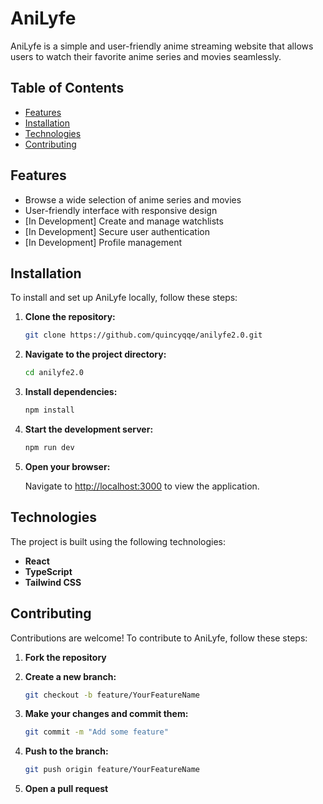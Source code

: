 # AniLyfe

AniLyfe is a simple and user-friendly anime streaming website that allows users to watch their favorite anime series and movies seamlessly.

## Table of Contents

- [Features](#features)
- [Installation](#installation)
- [Technologies](#technologies)
- [Contributing](#contributing)

## Features

- Browse a wide selection of anime series and movies
- User-friendly interface with responsive design
- [In Development] Create and manage watchlists
- [In Development] Secure user authentication
- [In Development] Profile management


## Installation

To install and set up AniLyfe locally, follow these steps:

1. **Clone the repository:**

    ```bash
    git clone https://github.com/quincyqqe/anilyfe2.0.git
    ```

2. **Navigate to the project directory:**

    ```bash
    cd anilyfe2.0
    ```

3. **Install dependencies:**

    ```bash
    npm install
    ```

4. **Start the development server:**

    ```bash
    npm run dev
    ```

5. **Open your browser:**

    Navigate to [http://localhost:3000](http://localhost:3000) to view the application.


## Technologies

The project is built using the following technologies:

- **React** 
- **TypeScript** 
- **Tailwind CSS**


## Contributing

Contributions are welcome! To contribute to AniLyfe, follow these steps:

1. **Fork the repository**
2. **Create a new branch:**

    ```bash
    git checkout -b feature/YourFeatureName
    ```

3. **Make your changes and commit them:**

    ```bash
    git commit -m "Add some feature"
    ```

4. **Push to the branch:**

    ```bash
    git push origin feature/YourFeatureName
    ```

5. **Open a pull request**


